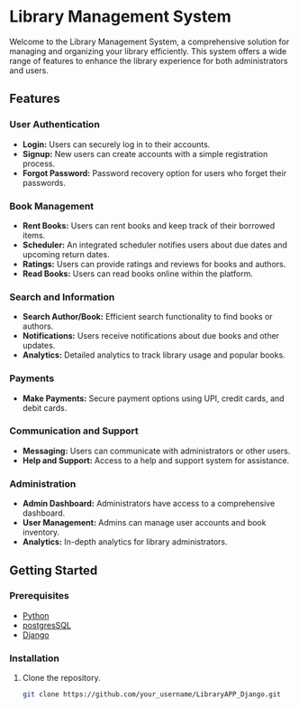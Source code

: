 # Library Management System

Welcome to the Library Management System, a comprehensive solution for managing and organizing your library efficiently. This system offers a wide range of features to enhance the library experience for both administrators and users.

## Features

### User Authentication

- **Login:** Users can securely log in to their accounts.
- **Signup:** New users can create accounts with a simple registration process.
- **Forgot Password:** Password recovery option for users who forget their passwords.

### Book Management

- **Rent Books:** Users can rent books and keep track of their borrowed items.
- **Scheduler:** An integrated scheduler notifies users about due dates and upcoming return dates.
- **Ratings:** Users can provide ratings and reviews for books and authors.
- **Read Books:** Users can read books online within the platform.

### Search and Information

- **Search Author/Book:** Efficient search functionality to find books or authors.
- **Notifications:** Users receive notifications about due books and other updates.
- **Analytics:** Detailed analytics to track library usage and popular books.

### Payments

- **Make Payments:** Secure payment options using UPI, credit cards, and debit cards.

### Communication and Support

- **Messaging:** Users can communicate with administrators or other users.
- **Help and Support:** Access to a help and support system for assistance.

### Administration

- **Admin Dashboard:** Administrators have access to a comprehensive dashboard.
- **User Management:** Admins can manage user accounts and book inventory.
- **Analytics:** In-depth analytics for library administrators.

## Getting Started

### Prerequisites

- [Python](https://www.python.org/)
- [postgresSQL](https://www.postgresql.org/)
- [Django](https://www.djangoproject.com/)

### Installation

1. Clone the repository.
   ```bash
   git clone https://github.com/your_username/LibraryAPP_Django.git

   ```
